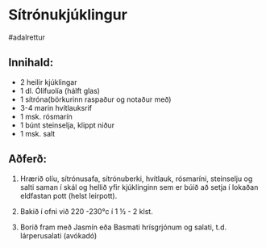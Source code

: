 # Sítrónukjúklingur
#adalrettur

## Innihald:
- 2 heilir kjúklingar
- 1 dl. Ólífuolía (hálft glas)
- 1 sítróna(börkurinn raspaður og notaður með)
- 3-4 marin hvítlauksrif
- 1 msk. rósmarín  
- 1 búnt steinselja, klippt niður
- 1 msk. salt


## Aðferð:

1. Hrærið olíu, sítrónusafa, sítrónuberki,  hvítlauk, rósmaríni, steinselju og salti saman í skál og hellið yfir kjúklinginn sem er búið að setja í lokaðan eldfastan pott (helst leirpott).

2. Bakið í ofni við 220 -230°c í 1 ½ - 2 klst.

3. Borið fram með Jasmín eða Basmati hrísgrjónum og salati, t.d. lárperusalati (avókadó) 


